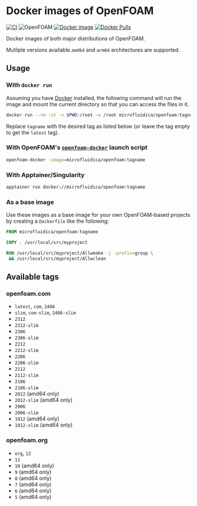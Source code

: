 # Docker images of OpenFOAM

[![CI](https://github.com/gerlero/docker-openfoam/actions/workflows/ci.yml/badge.svg)](https://github.com/gerlero/docker-openfoam/actions/workflows/ci.yml)
![OpenFOAM](https://img.shields.io/badge/openfoam-.com%20|%20.org-informational)
[![Docker image](https://img.shields.io/badge/docker%20image-microfluidica%2Fopenfoam-0085a0)](https://hub.docker.com/r/microfluidica/openfoam/)
[![Docker Pulls](https://img.shields.io/docker/pulls/microfluidica/openfoam)](https://hub.docker.com/r/microfluidica/openfoam/)

Docker images of both major distributions of OpenFOAM.

Mutliple versions available.`amd64` and `arm64` architectures are supported.

## Usage

### With `docker run`

Assuming you have [Docker](https://www.docker.com) installed, the following command will run the image and mount the current directory so that you can access the files in it.

```bash
docker run --rm -it -v $PWD:/root -w /root microfluidica/openfoam:tagname
```

Replace `tagname` with the desired tag as listed below (or leave the tag empty to get the `latest` tag).

### With OpenFOAM's [`openfoam-docker`](https://develop.openfoam.com/Development/openfoam/-/wikis/precompiled/docker) launch script

```bash
openfoam-docker -image=microfluidica/openfoam:tagname
```

### With Apptainer/Singularity

```bash
apptainer run docker://microfluidica/openfoam:tagname
```

### As a base image

Use these images as a base image for your own OpenFOAM-based projects by creating a `Dockerfile` like the following:

```Dockerfile
FROM microfluidica/openfoam:tagname

COPY . /usr/local/src/myproject

RUN /usr/local/src/myproject/Allwmake -j -prefix=group \
 && /usr/local/src/myproject/Allwclean
```

## Available tags

### openfoam.com

- `latest`, `com`, `2406`
- `slim`, `com-slim`, `2406-slim`
- `2312`
- `2312-slim`
- `2306`
- `2306-slim`
- `2212`
- `2212-slim`
- `2206`
- `2206-slim`
- `2112`
- `2112-slim`
- `2106`
- `2106-slim`
- `2012` (amd64 only)
- `2012-slim` (amd64 only)
- `2006`
- `2006-slim`
- `1912` (amd64 only)
- `1912-slim` (amd64 only)

### openfoam.org

- `org`, `12`
- `11`
- `10` (amd64 only)
- `9` (amd64 only)
- `8` (amd64 only)
- `7` (amd64 only)
- `6` (amd64 only)
- `5` (amd64 only)
